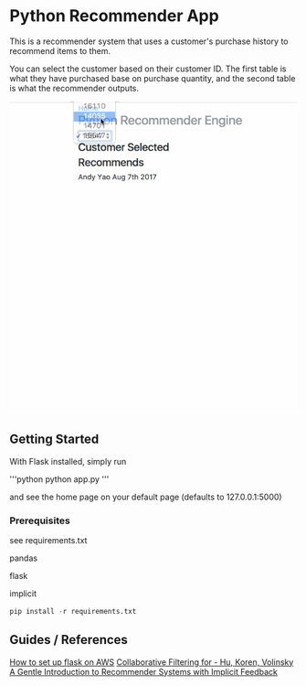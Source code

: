 # Python Recommender App

This is a recommender system that uses a customer's purchase history to recommend items to them.

You can select the customer based on their customer ID. The first table is what they have purchased base on purchase quantity, and the second table is what the recommender outputs. 

![Quick Look](Demonstrate.gif)



## Getting Started

With Flask installed, simply run 

'''python
python app.py 
'''

and see the home page on your default page (defaults to 127.0.0.1:5000)

### Prerequisites

see requirements.txt 

pandas

flask

implicit 


```python
pip install -r requirements.txt
```

## Guides / References

[How to set up flask on AWS](http://amunategui.github.io/idea-to-pitch/#installing-flask)
[Collaborative Filtering for - Hu, Koren, Volinsky](http://yifanhu.net/PUB/cf.pdf)
[A Gentle Introduction to Recommender Systems with Implicit Feedback](https://jessesw.com/Rec-System/)

